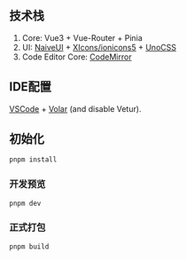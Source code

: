 
## 技术栈

1. Core: Vue3 + Vue-Router + Pinia
2. UI: [NaiveUI](https://www.naiveui.com/) + [XIcons/ionicons5](https://xicons.org/#/) + [UnoCSS](https://unocss.dev/)
3. Code Editor Core: [CodeMirror](https://codemirror.net/)


## IDE配置

[VSCode](https://code.visualstudio.com/) + [Volar](https://marketplace.visualstudio.com/items?itemName=Vue.volar) (and disable Vetur).

## 初始化

```sh
pnpm install
```

### 开发预览

```sh
pnpm dev
```

### 正式打包

```sh
pnpm build
```
